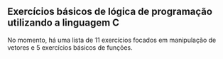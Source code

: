 ## Exercícios básicos de lógica de programação utilizando a linguagem C
No momento, há uma lista de 11 exercícios focados em manipulação de vetores e 5 exercícios básicos de funções.
